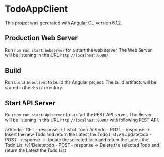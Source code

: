 # TodoAppClient

This project was generated with [Angular CLI](https://github.com/angular/angular-cli) version 6.1.2.

## Production Web Server

Run `npm run start:Webserver` for a start the web server. The Web Server will be listening in this URL `http://localhost:8080/`. 

## Build

Run `build:Webclient` to build the Angular project. The build artifacts will be stored in the `dist/` directory.

## Start API Server

Run `npm run start:Apiserver` for a start the REST API server. The Server will be listening in this URL `http://localhost:8080/` with following REST API. 

/v1/todo - GET - response -> List of Todo
/v1/todo -  POST - response -> Insert the new Todo and return the Latest the Todo List
/v1/Updatetodo - POST  - response -> Update the selected todo and return the Latest the Todo List
/v1/Deletetodo - POST - response -> Delete the selected Todo and return the Latest the Todo List

